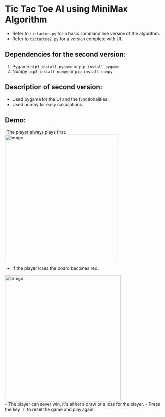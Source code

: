 # Tic Tac Toe AI using MiniMax Algorithm
- Refer to `tictactoe.py` for a basic command line version of the algorithm.
- Refer to `tictactoe2.py` for a version complete with UI.

## Dependencies for the second version:
1. Pygame
   `pip3 install pygame` or `pip install pygame`
2. Numpy
   `pip3 install numpy` or `pip install numpy`

## Description of second version:
- Used pygame for the UI and the functionalities.
- Used numpy for easy calculations.

## **Demo**:
-The player always plays first. 
<img width="365" height="408" alt="image" src="https://github.com/user-attachments/assets/7c39e206-2e7d-4f6b-ae42-4805cdb80307" />
<br>
- If the player loses the board becomes red.
<img width="373" height="407" alt="image" src="https://github.com/user-attachments/assets/5070a960-3eb2-471b-b238-3d717696a94e" />
<br>
- The player can never win, it's either a draw or a loss for the player.
- Press the key `r` to reset the game and play again!


